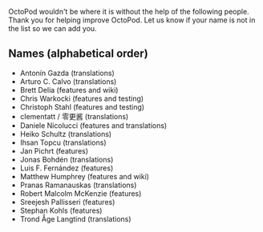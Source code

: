 OctoPod wouldn't be where it is without the help of the following people. Thank you for helping improve OctoPod. Let us know if your name is not in the list so we can add you.

## Names (alphabetical order)

* Antonín Gazda (translations)
* Arturo C. Calvo (translations)
* Brett Delia (features and wiki)
* Chris Warkocki (features and testing)
* Christoph Stahl (features and testing)
* clementatt / 零更酱 (translations)
* Daniele Nicolucci (features and translations)
* Heiko Schultz (translations)
* Ihsan Topcu (translations)
* Jan Pichrt (features)
* Jonas Bohdén (translations)
* Luis F. Fernández (features)
* Matthew Humphrey (features and wiki)
* Pranas Ramanauskas (translations)
* Robert Malcolm McKenzie (features)
* Sreejesh Pallisseri (features)
* Stephan Kohls (features)
* Trond Åge Langtind (translations)
